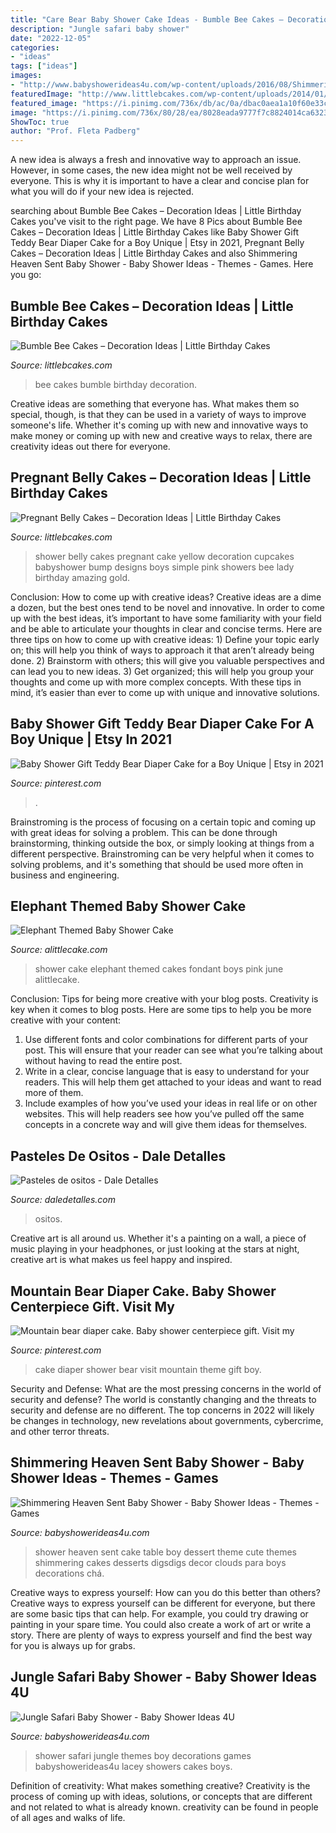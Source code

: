 ```yaml
---
title: "Care Bear Baby Shower Cake Ideas - Bumble Bee Cakes – Decoration Ideas"
description: "Jungle safari baby shower"
date: "2022-12-05"
categories:
- "ideas"
tags: ["ideas"]
images:
- "http://www.babyshowerideas4u.com/wp-content/uploads/2016/08/Shimmering-Heaven-Sent-Baby-Shower-Layered-Cake.jpg"
featuredImage: "http://www.littlebcakes.com/wp-content/uploads/2014/01/Bumble-Bee-Cakes-Pictures.jpg"
featured_image: "https://i.pinimg.com/736x/db/ac/0a/dbac0aea1a10f60e33c65f61a2834868.jpg"
image: "https://i.pinimg.com/736x/80/28/ea/8028eada9777f7c8824014ca63232e9d.jpg"
ShowToc: true
author: "Prof. Fleta Padberg"
---
```



A new idea is always a fresh and innovative way to approach an issue. However, in some cases, the new idea might not be well received by everyone. This is why it is important to have a clear and concise plan for what you will do if your new idea is rejected.

	

		
searching about Bumble Bee Cakes – Decoration Ideas | Little Birthday Cakes you've visit to the right page. We have 8 Pics about Bumble Bee Cakes – Decoration Ideas | Little Birthday Cakes like Baby Shower Gift Teddy Bear Diaper Cake for a Boy Unique | Etsy in 2021, Pregnant Belly Cakes – Decoration Ideas | Little Birthday Cakes and also Shimmering Heaven Sent Baby Shower - Baby Shower Ideas - Themes - Games. Here you go:
		
    
## Bumble Bee Cakes – Decoration Ideas | Little Birthday Cakes

<img loading=lazy src="http://www.littlebcakes.com/wp-content/uploads/2014/01/Bumble-Bee-Cakes-Pictures.jpg" onerror="this.onerror=null;this.src='https://tse4.mm.bing.net/th?id=OIP._bV5t53CNCSnrUWnnkbYowHaL5&amp;pid=15.1';" alt="Bumble Bee Cakes – Decoration Ideas | Little Birthday Cakes">

_Source: littlebcakes.com_

>bee cakes bumble birthday decoration. 

	

Creative ideas are something that everyone has. What makes them so special, though, is that they can be used in a variety of ways to improve someone's life. Whether it's coming up with new and innovative ways to make money or coming up with new and creative ways to relax, there are creativity ideas out there for everyone.

    
## Pregnant Belly Cakes – Decoration Ideas | Little Birthday Cakes

<img loading=lazy src="http://www.littlebcakes.com/wp-content/uploads/2014/01/Pregnant-Belly-Cakes-Pictures.jpg" onerror="this.onerror=null;this.src='https://tse3.mm.bing.net/th?id=OIP.VPN1kEt4y-KvJsQhC56ErgHaJ4&amp;pid=15.1';" alt="Pregnant Belly Cakes – Decoration Ideas | Little Birthday Cakes">

_Source: littlebcakes.com_

>shower belly cakes pregnant cake yellow decoration cupcakes babyshower bump designs boys simple pink showers bee lady birthday amazing gold. 

	

Conclusion: How to come up with creative ideas?
Creative ideas are a dime a dozen, but the best ones tend to be novel and innovative. In order to come up with the best ideas, it’s important to have some familiarity with your field and be able to articulate your thoughts in clear and concise terms. Here are three tips on how to come up with creative ideas: 1) Define your topic early on; this will help you think of ways to approach it that aren’t already being done. 2) Brainstorm with others; this will give you valuable perspectives and can lead you to new ideas. 3) Get organized; this will help you group your thoughts and come up with more complex concepts. With these tips in mind, it’s easier than ever to come up with unique and innovative solutions.

    
## Baby Shower Gift Teddy Bear Diaper Cake For A Boy Unique | Etsy In 2021

<img loading=lazy src="https://i.pinimg.com/736x/db/ac/0a/dbac0aea1a10f60e33c65f61a2834868.jpg" onerror="this.onerror=null;this.src='https://tse2.mm.bing.net/th?id=OIP.ccqKXqUJz5WJs__ogmtLlwHaHa&amp;pid=15.1';" alt="Baby Shower Gift Teddy Bear Diaper Cake for a Boy Unique | Etsy in 2021">

_Source: pinterest.com_

>. 

	

Brainstroming is the process of focusing on a certain topic and coming up with great ideas for solving a problem. This can be done through brainstorming, thinking outside the box, or simply looking at things from a different perspective. Brainstroming can be very helpful when it comes to solving problems, and it's something that should be used more often in business and engineering.

    
## Elephant Themed Baby Shower Cake

<img loading=lazy src="https://alittlecake.com/wp-content/uploads/2019/06/Elephant-Themed-Baby-Shower-Cake-652x1024.jpg" onerror="this.onerror=null;this.src='https://tse4.mm.bing.net/th?id=OIP.ptBI51exElVHlQl6eZUVRwHaLo&amp;pid=15.1';" alt="Elephant Themed Baby Shower Cake">

_Source: alittlecake.com_

>shower cake elephant themed cakes fondant boys pink june alittlecake. 

	

Conclusion: Tips for being more creative with your blog posts.
Creativity is key when it comes to blog posts. Here are some tips to help you be more creative with your content: 
1. Use different fonts and color combinations for different parts of your post. This will ensure that your reader can see what you’re talking about without having to read the entire post. 
2. Write in a clear, concise language that is easy to understand for your readers. This will help them get attached to your ideas and want to read more of them. 
3. Include examples of how you’ve used your ideas in real life or on other websites. This will help readers see how you’ve pulled off the same concepts in a concrete way and will give them ideas for themselves. 

    
## Pasteles De Ositos - Dale Detalles

<img loading=lazy src="https://i1.wp.com/www.daledetalles.com/wp-content/uploads/2016/06/pastel-de-osito6.jpg" onerror="this.onerror=null;this.src='https://tse4.mm.bing.net/th?id=OIP.D-Y0MAcS1YviZ18BMEG9nAHaJ3&amp;pid=15.1';" alt="Pasteles de ositos - Dale Detalles">

_Source: daledetalles.com_

>ositos. 

	

Creative art is all around us. Whether it's a painting on a wall, a piece of music playing in your headphones, or just looking at the stars at night, creative art is what makes us feel happy and inspired.

    
## Mountain Bear Diaper Cake. Baby Shower Centerpiece Gift. Visit My

<img loading=lazy src="https://i.pinimg.com/736x/80/28/ea/8028eada9777f7c8824014ca63232e9d.jpg" onerror="this.onerror=null;this.src='https://tse2.mm.bing.net/th?id=OIP.1PTY1_y7iw9I4sJ1PgFElwHaNK&amp;pid=15.1';" alt="Mountain bear diaper cake. Baby shower centerpiece gift. Visit my">

_Source: pinterest.com_

>cake diaper shower bear visit mountain theme gift boy. 

	

Security and Defense: What are the most pressing concerns in the world of security and defense?
The world is constantly changing and the threats to security and defense are no different. The top concerns in 2022 will likely be changes in technology, new revelations about governments, cybercrime, and other terror threats.

    
## Shimmering Heaven Sent Baby Shower - Baby Shower Ideas - Themes - Games

<img loading=lazy src="http://www.babyshowerideas4u.com/wp-content/uploads/2016/08/Shimmering-Heaven-Sent-Baby-Shower-Layered-Cake.jpg" onerror="this.onerror=null;this.src='https://tse1.mm.bing.net/th?id=OIP.dLu2OoCYEQsWBS-NzCSR5gHaJ3&amp;pid=15.1';" alt="Shimmering Heaven Sent Baby Shower - Baby Shower Ideas - Themes - Games">

_Source: babyshowerideas4u.com_

>shower heaven sent cake table boy dessert theme cute themes shimmering cakes desserts digsdigs decor clouds para boys decorations chá. 

	

Creative ways to express yourself: How can you do this better than others?
Creative ways to express yourself can be different for everyone, but there are some basic tips that can help. For example, you could try drawing or painting in your spare time. You could also create a work of art or write a story. There are plenty of ways to express yourself and find the best way for you is always up for grabs.

    
## Jungle Safari Baby Shower - Baby Shower Ideas 4U

<img loading=lazy src="https://babyshowerideas4u.com/wp-content/uploads/2014/04/Jungle-Safari-Baby-Shower-1-600x923.jpg" onerror="this.onerror=null;this.src='https://tse1.mm.bing.net/th?id=OIP.y790V2KU7CF9NEiHdHhkDQHaLZ&amp;pid=15.1';" alt="Jungle Safari Baby Shower - Baby Shower Ideas 4U">

_Source: babyshowerideas4u.com_

>shower safari jungle themes boy decorations games babyshowerideas4u lacey showers cakes boys. 

	

Definition of creativity: What makes something creative?
Creativity is the process of coming up with ideas, solutions, or concepts that are different and not related to what is already known. creativity can be found in people of all ages and walks of life.

